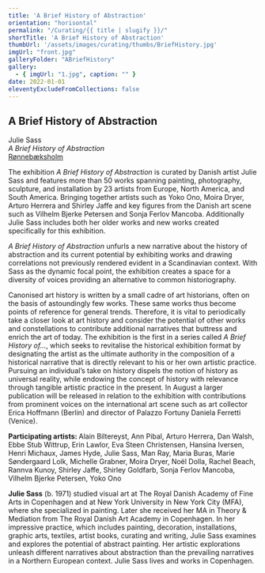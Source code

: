 ```yaml
---
title: 'A Brief History of Abstraction'
orientation: "horisontal"
permalink: "/Curating/{{ title | slugify }}/"
shortTitle: 'A Brief History of Abstraction'
thumbUrl: '/assets/images/curating/thumbs/BriefHistory.jpg'
imgUrl: "front.jpg"
galleryFolder: "ABriefHistory"
gallery:
  - { imgUrl: "1.jpg", caption: "" }
date: 2022-01-01
eleventyExcludeFromCollections: false
---
```



<div class="Txt">
  <h2>A Brief History of Abstraction</h2>
  <p>Julie Sass<br><em>A Brief History of Abstraction</em><br><a href="http://roennebaeksholm.dk/" target="_blank">Rønnebæksholm</a></p>
  <p>The exhibition&nbsp;<em>A Brief History of Abstraction</em>&nbsp;is curated by Danish artist Julie Sass and features more than 50 works spanning painting, photography, sculpture, and installation by 23 artists from Europe, North America, and South America. Bringing together artists such as Yoko Ono, Moira Dryer, Arturo Herrera and Shirley Jaffe and key figures from the Danish art scene such as Vilhelm Bjerke Petersen and Sonja Ferlov Mancoba. Additionally Julie Sass includes both her older works and new works created specifically for this exhibition.</p>
  <p><em>A Brief History of Abstraction</em>&nbsp;unfurls a new narrative about the history of abstraction and its current potential by exhibiting works and drawing correlations not previously rendered evident in a Scandinavian context. With Sass as the dynamic focal point, the exhibition creates a space for a diversity of voices providing an alternative to common historiography.</p>
  <p>Canonised art history is written by a small cadre of art historians, often on the basis of astoundingly few works. These same works thus become points of reference for general trends. Therefore, it is vital to periodically take a closer look at art history and consider the potential of other works and constellations to contribute additional narratives that buttress and enrich the art of today. The exhibition is the first in a series called&nbsp;<em>A Brief History of…</em>, which seeks to revitalise the historical exhibition format by designating the artist as the ultimate authority in the composition of a historical narrative that is directly relevant to his or her own artistic practice. Pursuing an individual’s take on history dispels the notion of history as universal reality, while endowing the concept of history with relevance through tangible artistic practice in the present. In August a larger publication will be released in relation to the exhibition with contributions from prominent voices on the international art scene such as art collector Erica Hoffmann (Berlin) and director of Palazzo Fortuny Daniela Ferretti (Venice).</p>
  <p><strong>Participating artists:&nbsp;</strong>Alain Biltereyst, Ann Pibal, Arturo Herrera, Dan Walsh, Ebbe Stub Wittrup, Erin Lawlor, Eva Steen Christensen, Hansina Iversen, Henri Michaux, James Hyde, Julie Sass, Man Ray, Maria Buras, Marie Søndergaard Lolk, Michelle Grabner, Moira Dryer, Noël Dolla, Rachel Beach, Rannva Kunoy, Shirley Jaffe, Shirley Goldfarb, Sonja Ferlov Mancoba, Vilhelm Bjerke Petersen, Yoko Ono</p>
  <p><strong>Julie Sass</strong>&nbsp;(b. 1971) studied visual art at The Royal Danish Academy of Fine Arts in Copenhagen and at New York University in New York City (MFA), where she specialized in painting. Later she received her MA in Theory &amp; Mediation from The Royal Danish Art Academy in Copenhagen. In her impressive practice, which includes painting, decoration, installations, graphic arts, textiles, artist books, curating and writing, Julie Sass examines and explores the potential of abstract painting. Her artistic explorations unleash different narratives about abstraction than the prevailing narratives in a Northern European context. Julie Sass lives and works in Copenhagen.</p>
</div>
